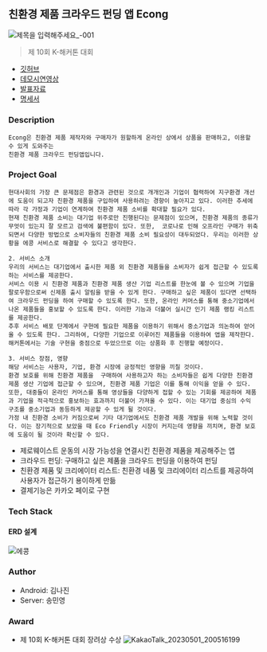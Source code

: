 ## 친환경 제품 크라우드 펀딩 앱 Econg
![제목을 입력해주세요_-001](https://user-images.githubusercontent.com/53250432/235400210-86721d50-0423-4315-b4ae-386532caa3da.png)
> 제 10회 K-해커톤 대회
- [깃허브](https://github.com/ankisile/Econg)
- [데모시연영상](https://drive.google.com/file/d/15sDyizRijrf6OM9K-Zg0xlXpAKks5Uak/view?usp=sharing)
- [발표자료](https://docs.google.com/presentation/d/1FV0qLNpZK1FSXkrlF-46xBQvvPXkVE2A/edit?usp=share_link&ouid=100934178736454734095&rtpof=true&sd=true)
- [명세서](https://docs.google.com/spreadsheets/d/1nZ5lGBsN1GYKoJO79iOhLn1kQwKNZGLz/edit?usp=sharing&ouid=100934178736454734095&rtpof=true&sd=true)

### Description
```
Econg은 친환경 제품 제작자와 구매자가 원할하게 온라인 상에서 상품을 판매하고, 이용할 수 있게 도와주는
친환경 제품 크라우드 펀딩앱입니다.
```

### Project Goal
```
현대사회의 가장 큰 문제점은 환경과 관련된 것으로 개개인과 기업이 협력하여 지구환경 개선에 도움이 되고자 친환경 제품을 구입하여 사용하려는 경향이 높아지고 있다. 이러한 추세에 따라 각 가정과 기업이 연계하여 친환경 제품 소비를 확대할 필요가 있다.
현재 친환경 제품 소비는 대기업 위주로만 진행된다는 문제점이 있으며, 친환경 제품의 종류가 무엇이 있는지 잘 모르고 검색에 불편함이 있다. 또한,  코로나로 인해 오프라인 구매가 위축되면서 다양한 방법으로 소비자들의 친환경 제품 소비 필요성이 대두되었다. 우리는 이러한 상황을 에콩 서비스로 해결할 수 있다고 생각한다.

2. 서비스 소개
우리의 서비스는 대기업에서 출시한 제품 외 친환경 제품들을 소비자가 쉽게 접근할 수 있도록 하는 서비스를 제공한다. 
서비스 이용 시 친환경 제품과 친환경 제품 생산 기업 리스트를 한눈에 볼 수 있으며 기업을 팔로우함으로써 신제품 출시 알림을 받을 수 있게 한다. 구매하고 싶은 제품이 있다면 선택하여 크라우드 펀딩을 하여 구매할 수 있도록 한다. 또한, 온라인 커머스를 통해 중소기업에서 나온 제품들을 홍보할 수 있도록 한다. 이러한 기능과 더불어 실시간 인기 제품 랭킹 리스트를 제공한다.
추후 서비스 배포 단계에서 구현에 필요한 제품을 이용하기 위해서 중소기업과 의논하여 얻어올 수 있도록 한다. 그리하여, 다양한 기업으로 이루어진 제품들을 이용하여 앱을 제작한다. 해커톤에서는 기술 구현을 중점으로 두었으므로 이는 상품화 후 진행할 예정이다.

3. 서비스 장점, 영향
해당 서비스는 사용자, 기업, 환경 시장에 긍정적인 영향을 끼칠 것이다.
환경 보호를 위해 친환경 제품을  구매하여 사용하고자 하는 소비자들은 쉽게 다양한 친환경 제품 생산 기업에 접근할 수 있으며, 친환경 제품 기업은 이를 통해 이익을 얻을 수 있다. 또한, 대중들이 온라인 커머스를 통해 영상들을 다양하게 접할 수 있는 기회를 제공하여 제품과 기업을 적극적으로 홍보하는 효과까지 더불어 가져올 수 있다. 이는 대기업 중심의 수익 구조를 중소기업과 동등하게 제공할 수 있게 될 것이다.
가정 내 친환경 소비가 커짐으로써 기타 대기업에서도 친환경 제품 개발을 위해 노력할 것이다. 이는 장기적으로 보았을 때 Eco Friendly 시장이 커지는데 영향을 끼치며, 환경 보호에 도움이 될 것이라 확신할 수 있다.

```

- 제로웨이스트 운동의 시장 가능성을 연결시킨 친환경 제품을 제공해주는 앱
- 크라우드 펀딩: 구매하고 싶은 제품을 크라우드 펀딩을 이용하여 펀딩
- 친환경 제품 및 크리에이터 리스트: 친환경 네품 및 크리에이터 리스트를 제공하여 사용자가 접근하기 용이하게 만듦
- 결제기능은 카카오 페이로 구현

### Tech Stack
     
#### ERD 설계
![에콩](https://user-images.githubusercontent.com/53250432/224109371-80203370-141c-4327-84fe-4d57a9fcbee2.png)

### Author
- Android: 김나진  
- Server: 송민영

### Award
- 제 10회 K-해커톤 대회 장려상 수상
![KakaoTalk_20230501_200516199](https://user-images.githubusercontent.com/53250432/235453244-7f89717d-ffa1-4400-a97f-e2732c93b570.jpg)


